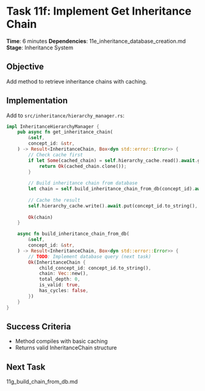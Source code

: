 # Task 11f: Implement Get Inheritance Chain

**Time**: 6 minutes
**Dependencies**: 11e_inheritance_database_creation.md
**Stage**: Inheritance System

## Objective
Add method to retrieve inheritance chains with caching.

## Implementation
Add to `src/inheritance/hierarchy_manager.rs`:

```rust
impl InheritanceHierarchyManager {
    pub async fn get_inheritance_chain(
        &self,
        concept_id: &str,
    ) -> Result<InheritanceChain, Box<dyn std::error::Error>> {
        // Check cache first
        if let Some(cached_chain) = self.hierarchy_cache.read().await.get(concept_id) {
            return Ok(cached_chain.clone());
        }
        
        // Build inheritance chain from database
        let chain = self.build_inheritance_chain_from_db(concept_id).await?;
        
        // Cache the result
        self.hierarchy_cache.write().await.put(concept_id.to_string(), chain.clone());
        
        Ok(chain)
    }

    async fn build_inheritance_chain_from_db(
        &self,
        concept_id: &str,
    ) -> Result<InheritanceChain, Box<dyn std::error::Error>> {
        // TODO: Implement database query (next task)
        Ok(InheritanceChain {
            child_concept_id: concept_id.to_string(),
            chain: Vec::new(),
            total_depth: 0,
            is_valid: true,
            has_cycles: false,
        })
    }
}
```

## Success Criteria
- Method compiles with basic caching
- Returns valid InheritanceChain structure

## Next Task
11g_build_chain_from_db.md